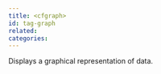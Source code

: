 ```yaml
---
title: <cfgraph>
id: tag-graph
related:
categories:
---
```


Displays a graphical representation of data.
